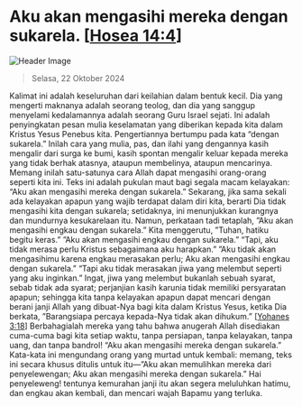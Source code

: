 
# Aku akan mengasihi mereka dengan sukarela. [[Hosea 14:4](http://alkitab.sabda.org/?Hosea%2014:4)]

![Header Image](https://alkitab.app/slice/sunrise.jpg)

> Selasa, 22 Oktober 2024

Kalimat ini adalah keseluruhan dari keilahian dalam bentuk kecil. Dia yang mengerti maknanya adalah seorang teolog, dan dia yang sanggup menyelami kedalamannya adalah seorang Guru Israel sejati. Ini adalah penyingkatan pesan mulia keselamatan yang diberikan kepada kita dalam Kristus Yesus Penebus kita. Pengertiannya bertumpu pada kata “dengan sukarela.” Inilah cara yang mulia, pas, dan ilahi yang dengannya kasih mengalir dari surga ke bumi, kasih spontan mengalir keluar kepada mereka yang tidak berhak atasnya, ataupun membelinya, ataupun mencarinya. Memang inilah satu-satunya cara Allah dapat mengasihi orang-orang seperti kita ini. Teks ini adalah pukulan maut bagi segala macam kelayakan: “Aku akan mengasihi mereka dengan sukarela.” Sekarang, jika sama sekali ada kelayakan apapun yang wajib terdapat dalam diri kita, berarti Dia tidak mengasihi kita dengan sukarela; setidaknya, ini menunjukkan kurangnya dan mundurnya kesukarelaan itu. Namun, perkataan tadi tetaplah, ”Aku akan mengasihi engkau dengan sukarela.” Kita menggerutu, ”Tuhan, hatiku begitu keras.” ”Aku akan mengasihi engkau dengan sukarela.” “Tapi, aku tidak merasa perlu Kristus sebagaimana aku harapkan.” ”Aku tidak akan mengasihimu karena engkau merasakan perlu; Aku akan mengasihi engkau dengan sukarela.” “Tapi aku tidak merasakan jiwa yang melembut seperti yang aku inginkan.” Ingat, jiwa yang melembut bukanlah sebuah syarat, sebab tidak ada syarat; perjanjian kasih karunia tidak memiliki persyaratan apapun; sehingga kita tanpa kelayakan apapun dapat mencari dengan berani janji Allah yang dibuat-Nya bagi kita dalam Kristus Yesus, ketika Dia berkata, ”Barangsiapa percaya kepada-Nya tidak akan dihukum.” [[Yohanes 3:18](http://alkitab.sabda.org/?Yohanes%203:18)] Berbahagialah mereka yang tahu bahwa anugerah Allah disediakan cuma-cuma bagi kita setiap waktu, tanpa persiapan, tanpa kelayakan, tanpa uang, dan tanpa bandrol! “Aku akan mengasihi mereka dengan sukarela.” Kata-kata ini mengundang orang yang murtad untuk kembali: memang, teks ini secara khusus ditulis untuk itu—”Aku akan memulihkan mereka dari penyelewengan; Aku akan mengasihi mereka dengan sukarela.” Hai penyeleweng! tentunya kemurahan janji itu akan segera meluluhkan hatimu, dan engkau akan kembali, dan mencari wajah Bapamu yang terluka.
    